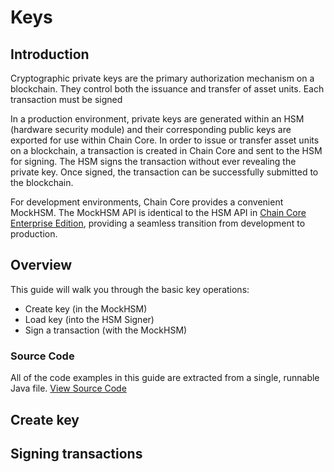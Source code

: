 # Keys

## Introduction

Cryptographic private keys are the primary authorization mechanism on a blockchain. They control both the issuance and transfer of asset units. Each transaction must be signed


In a production environment, private keys are generated within an HSM (hardware security module) and their corresponding public keys are exported for use within Chain Core. In order to issue or transfer asset units on a blockchain, a transaction is created in Chain Core and sent to the HSM for signing. The HSM signs the transaction without ever revealing the private key. Once signed, the transaction can be successfully submitted to the blockchain.

For development environments, Chain Core provides a convenient MockHSM. The MockHSM API is identical to the HSM API in [Chain Core Enterprise Edition](https://chain.com/enterprise), providing a seamless transition from development to production.

## Overview

This guide will walk you through the basic key operations:

* Create key (in the MockHSM)
* Load key (into the HSM Signer)
* Sign a transaction (with the MockHSM)

### Source Code
All of the code examples in this guide are extracted from a single, runnable Java file.
<a href="../examples/java/Keys.java" class="downloadBtn btn success" target="_blank">View Source Code</a>

## Create key

## Signing transactions
